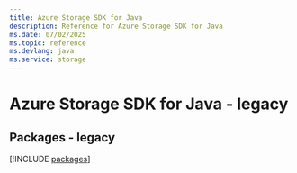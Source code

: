 ```yaml
---
title: Azure Storage SDK for Java
description: Reference for Azure Storage SDK for Java
ms.date: 07/02/2025
ms.topic: reference
ms.devlang: java
ms.service: storage
---
```

# Azure Storage SDK for Java - legacy
## Packages - legacy
[!INCLUDE [packages](storage-index.md)]